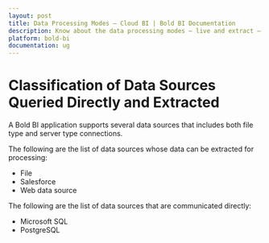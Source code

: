 ```yaml
---
layout: post
title: Data Processing Modes – Cloud BI | Bold BI Documentation
description: Know about the data processing modes – live and extract – supported by different data connectors in Bold BI Cloud.	
platform: bold-bi
documentation: ug
---
```


# Classification of Data Sources Queried Directly and Extracted

A Bold BI application supports several data sources that includes both file type and server type connections. 

The following are the list of data sources whose data can be extracted for processing:

* File
* Salesforce
* Web data source

The following are the list of data sources that are communicated directly:

* Microsoft SQL
* PostgreSQL
